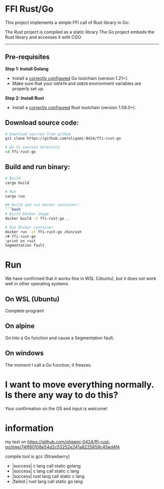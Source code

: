 # FFI Rust/Go

This project implements a simple FFI call of Rust library in Go:

The Rust project is compiled as a static library
The Go project embeds the Rust library and accesses it with CGO

---

## Pre-requisites
**Step 1: Install Golang**

- Install a [correctly configured](https://golang.org/doc/install) Go toolchain (version 1.21+). 
- Make sure that your `GOPATH` and `GOBIN` environment variables are properly set up.

**Step 2: Install Rust**

- Install a [correctly configured](https://www.rust-lang.org/learn/get-started) Rust toolchain (version 1.58.0+). 

## Download source code:
```bash
# Download sources from github
git clone https://github.com/oligami-0424/ffi-rust-go

# Go to sources directory
cd ffi-rust-go
```

## Build and run binary:
```bash
# Build
cargo build

# Run
cargo run

## Build and run Docker container:
```bash
# Build Docker image
docker build -t ffi-rust-go .

# Run Docker container
docker run -it ffi-rust-go /bin/ash
/# ffi-rust-go
:print on rust
Segmentation fault
```

# Run
We have confirmed that it works fine in WSL (Ubuntu), but it does not work well in other operating systems.
## On WSL (Ubuntu)
Complete program!

## On alpine
Go into a Go function and cause a Segmentation fault.

## On windows
The moment I call a Go function, it freezes.

# I want to move everything normally. Is there any way to do this?
Your confirmation on the OS and input is welcome!

# information
my test on https://github.com/oligami-0424/ffi-rust-go/tree/74ff80108e54d2c53252e241a8225859c45ed4f4

compile tool is gcc (Strawberry)

- |success| c lang call static golang
- |success| c lang call static c lang 
- |success| rust lang call static c lang 
- |failed | rust lang call static go lang 
